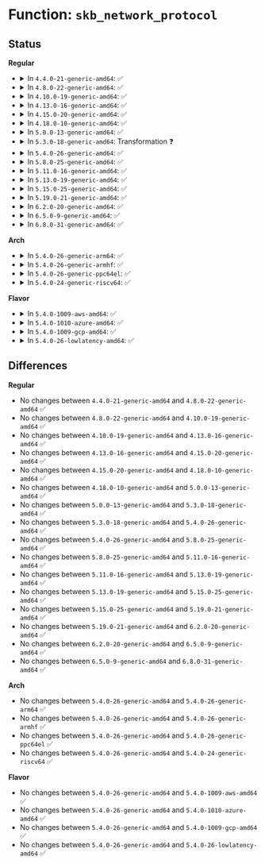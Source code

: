# Function: <code>skb_network_protocol</code>

## Status
<b>Regular</b>
<ul>
<li>
<details>
<summary>In <code>4.4.0-21-generic-amd64</code>: ✅</summary>

```c
__be16 skb_network_protocol(struct sk_buff * skb, int * depth)
```

```json
{
  "name": "skb_network_protocol",
  "collision_type": "Unique Global",
  "inline_type": "No",
  "funcs": [
    {
      "addr": 18446744071586299920,
      "name": "skb_network_protocol",
      "external": true,
      "loc": "net/core/dev.c:2473",
      "file": "net/core/dev.c",
      "inline": "seen, unknown",
      "caller_inline": [],
      "caller_func": [
        "net/core/skbuff.c:skb_segment",
        "net/core/dev.c:skb_mac_gso_segment",
        "net/core/dev.c:netif_skb_features"
      ]
    }
  ],
  "symbols": [
    {
      "addr": 18446744071586299920,
      "name": "skb_network_protocol",
      "section": ".text",
      "bind": "STB_GLOBAL",
      "size": 294
    }
  ]
}
```
</details>
</li>
<li>
<details>
<summary>In <code>4.8.0-22-generic-amd64</code>: ✅</summary>

```c
__be16 skb_network_protocol(struct sk_buff * skb, int * depth)
```

```json
{
  "name": "skb_network_protocol",
  "collision_type": "Unique Global",
  "inline_type": "No",
  "funcs": [
    {
      "addr": 18446744071586728112,
      "name": "skb_network_protocol",
      "external": true,
      "loc": "net/core/dev.c:2630",
      "file": "net/core/dev.c",
      "inline": "seen, unknown",
      "caller_inline": [],
      "caller_func": [
        "net/core/skbuff.c:skb_segment",
        "net/core/dev.c:netif_skb_features",
        "net/core/dev.c:skb_mac_gso_segment"
      ]
    }
  ],
  "symbols": [
    {
      "addr": 18446744071586728112,
      "name": "skb_network_protocol",
      "section": ".text",
      "bind": "STB_GLOBAL",
      "size": 294
    }
  ]
}
```
</details>
</li>
<li>
<details>
<summary>In <code>4.10.0-19-generic-amd64</code>: ✅</summary>

```c
__be16 skb_network_protocol(struct sk_buff * skb, int * depth)
```

```json
{
  "name": "skb_network_protocol",
  "collision_type": "Unique Global",
  "inline_type": "No",
  "funcs": [
    {
      "addr": 18446744071586914032,
      "name": "skb_network_protocol",
      "external": true,
      "loc": "net/core/dev.c:2627",
      "file": "net/core/dev.c",
      "inline": "seen, unknown",
      "caller_inline": [],
      "caller_func": [
        "net/core/skbuff.c:skb_segment",
        "net/core/dev.c:netif_skb_features",
        "net/core/dev.c:skb_mac_gso_segment"
      ]
    }
  ],
  "symbols": [
    {
      "addr": 18446744071586914032,
      "name": "skb_network_protocol",
      "section": ".text",
      "bind": "STB_GLOBAL",
      "size": 285
    }
  ]
}
```
</details>
</li>
<li>
<details>
<summary>In <code>4.13.0-16-generic-amd64</code>: ✅</summary>

```c
__be16 skb_network_protocol(struct sk_buff * skb, int * depth)
```

```json
{
  "name": "skb_network_protocol",
  "collision_type": "Unique Global",
  "inline_type": "No",
  "funcs": [
    {
      "addr": 18446744071587034832,
      "name": "skb_network_protocol",
      "external": true,
      "loc": "net/core/dev.c:2684",
      "file": "net/core/dev.c",
      "inline": "seen, unknown",
      "caller_inline": [],
      "caller_func": [
        "net/core/skbuff.c:skb_segment",
        "net/core/dev.c:netif_skb_features",
        "net/core/dev.c:skb_mac_gso_segment"
      ]
    }
  ],
  "symbols": [
    {
      "addr": 18446744071587034832,
      "name": "skb_network_protocol",
      "section": ".text",
      "bind": "STB_GLOBAL",
      "size": 275
    }
  ]
}
```
</details>
</li>
<li>
<details>
<summary>In <code>4.15.0-20-generic-amd64</code>: ✅</summary>

```c
__be16 skb_network_protocol(struct sk_buff * skb, int * depth)
```

```json
{
  "name": "skb_network_protocol",
  "collision_type": "Unique Global",
  "inline_type": "No",
  "funcs": [
    {
      "addr": 18446744071587532816,
      "name": "skb_network_protocol",
      "external": true,
      "loc": "net/core/dev.c:2711",
      "file": "net/core/dev.c",
      "inline": "seen, unknown",
      "caller_inline": [],
      "caller_func": [
        "net/core/skbuff.c:skb_segment",
        "net/core/dev.c:netif_skb_features",
        "net/core/dev.c:skb_mac_gso_segment"
      ]
    }
  ],
  "symbols": [
    {
      "addr": 18446744071587532816,
      "name": "skb_network_protocol",
      "section": ".text",
      "bind": "STB_GLOBAL",
      "size": 265
    }
  ]
}
```
</details>
</li>
<li>
<details>
<summary>In <code>4.18.0-10-generic-amd64</code>: ✅</summary>

```c
__be16 skb_network_protocol(struct sk_buff * skb, int * depth)
```

```json
{
  "name": "skb_network_protocol",
  "collision_type": "Unique Global",
  "inline_type": "No",
  "funcs": [
    {
      "addr": 18446744071587835872,
      "name": "skb_network_protocol",
      "external": true,
      "loc": "net/core/dev.c:2753",
      "file": "net/core/dev.c",
      "inline": "seen, unknown",
      "caller_inline": [],
      "caller_func": [
        "net/core/skbuff.c:skb_segment",
        "net/core/dev.c:netif_skb_features",
        "net/core/dev.c:skb_mac_gso_segment"
      ]
    }
  ],
  "symbols": [
    {
      "addr": 18446744071587835872,
      "name": "skb_network_protocol",
      "section": ".text",
      "bind": "STB_GLOBAL",
      "size": 258
    }
  ]
}
```
</details>
</li>
<li>
<details>
<summary>In <code>5.0.0-13-generic-amd64</code>: ✅</summary>

```c
__be16 skb_network_protocol(struct sk_buff * skb, int * depth)
```

```json
{
  "name": "skb_network_protocol",
  "collision_type": "Unique Global",
  "inline_type": "No",
  "funcs": [
    {
      "addr": 18446744071587969616,
      "name": "skb_network_protocol",
      "external": true,
      "loc": "net/core/dev.c:2990",
      "file": "net/core/dev.c",
      "inline": "seen, unknown",
      "caller_inline": [],
      "caller_func": [
        "net/core/skbuff.c:skb_segment",
        "net/core/dev.c:netif_skb_features",
        "net/core/dev.c:skb_mac_gso_segment"
      ]
    }
  ],
  "symbols": [
    {
      "addr": 18446744071587969616,
      "name": "skb_network_protocol",
      "section": ".text",
      "bind": "STB_GLOBAL",
      "size": 243
    }
  ]
}
```
</details>
</li>
<li>
<details>
<summary>In <code>5.3.0-18-generic-amd64</code>: Transformation ❓</summary>

```c
__be16 skb_network_protocol(struct sk_buff * skb, int * depth)
```

```json
{
  "name": "skb_network_protocol",
  "collision_type": "Unique Global",
  "inline_type": "No",
  "funcs": [
    {
      "addr": 0,
      "name": "skb_network_protocol",
      "external": true,
      "loc": "net/core/dev.c:2998",
      "file": "net/core/dev.c",
      "inline": "seen, unknown",
      "caller_inline": [],
      "caller_func": [
        "net/core/skbuff.c:skb_segment",
        "net/core/dev.c:netif_skb_features",
        "net/core/dev.c:skb_mac_gso_segment"
      ]
    }
  ],
  "symbols": [
    {
      "addr": 18446744071588312033,
      "name": "skb_network_protocol.cold",
      "section": ".text",
      "bind": "STB_LOCAL",
      "size": 21
    },
    {
      "addr": 18446744071588283104,
      "name": "skb_network_protocol",
      "section": ".text",
      "bind": "STB_GLOBAL",
      "size": 249
    }
  ]
}
```
</details>
</li>
<li>
<details>
<summary>In <code>5.4.0-26-generic-amd64</code>: ✅</summary>

```c
__be16 skb_network_protocol(struct sk_buff * skb, int * depth)
```

```json
{
  "name": "skb_network_protocol",
  "collision_type": "Unique Global",
  "inline_type": "No",
  "funcs": [
    {
      "addr": 18446744071588488704,
      "name": "skb_network_protocol",
      "external": true,
      "loc": "net/core/dev.c:2916",
      "file": "net/core/dev.c",
      "inline": "seen, unknown",
      "caller_inline": [],
      "caller_func": [
        "net/core/skbuff.c:skb_segment",
        "net/core/dev.c:netif_skb_features",
        "net/core/dev.c:skb_mac_gso_segment"
      ]
    }
  ],
  "symbols": [
    {
      "addr": 18446744071588488704,
      "name": "skb_network_protocol",
      "section": ".text",
      "bind": "STB_GLOBAL",
      "size": 259
    }
  ]
}
```
</details>
</li>
<li>
<details>
<summary>In <code>5.8.0-25-generic-amd64</code>: ✅</summary>

```c
__be16 skb_network_protocol(struct sk_buff * skb, int * depth)
```

```json
{
  "name": "skb_network_protocol",
  "collision_type": "Unique Global",
  "inline_type": "No",
  "funcs": [
    {
      "addr": 18446744071589361056,
      "name": "skb_network_protocol",
      "external": true,
      "loc": "net/core/dev.c:3274",
      "file": "net/core/dev.c",
      "inline": "seen, unknown",
      "caller_inline": [],
      "caller_func": [
        "net/core/skbuff.c:skb_segment",
        "net/core/dev.c:harmonize_features",
        "net/core/dev.c:skb_mac_gso_segment"
      ]
    }
  ],
  "symbols": [
    {
      "addr": 18446744071589361056,
      "name": "skb_network_protocol",
      "section": ".text",
      "bind": "STB_GLOBAL",
      "size": 336
    }
  ]
}
```
</details>
</li>
<li>
<details>
<summary>In <code>5.11.0-16-generic-amd64</code>: ✅</summary>

```c
__be16 skb_network_protocol(struct sk_buff * skb, int * depth)
```

```json
{
  "name": "skb_network_protocol",
  "collision_type": "Unique Global",
  "inline_type": "No",
  "funcs": [
    {
      "addr": 18446744071589366816,
      "name": "skb_network_protocol",
      "external": true,
      "loc": "net/core/dev.c:3299",
      "file": "net/core/dev.c",
      "inline": "seen, unknown",
      "caller_inline": [],
      "caller_func": [
        "net/core/skbuff.c:skb_segment",
        "net/core/dev.c:harmonize_features",
        "net/core/dev.c:skb_mac_gso_segment"
      ]
    }
  ],
  "symbols": [
    {
      "addr": 18446744071589366816,
      "name": "skb_network_protocol",
      "section": ".text",
      "bind": "STB_GLOBAL",
      "size": 336
    }
  ]
}
```
</details>
</li>
<li>
<details>
<summary>In <code>5.13.0-19-generic-amd64</code>: ✅</summary>

```c
__be16 skb_network_protocol(struct sk_buff * skb, int * depth)
```

```json
{
  "name": "skb_network_protocol",
  "collision_type": "Unique Global",
  "inline_type": "No",
  "funcs": [
    {
      "addr": 18446744071589262784,
      "name": "skb_network_protocol",
      "external": true,
      "loc": "net/core/dev.c:3367",
      "file": "net/core/dev.c",
      "inline": "seen, unknown",
      "caller_inline": [],
      "caller_func": [
        "net/core/skbuff.c:skb_segment",
        "net/core/dev.c:netif_skb_features",
        "net/core/dev.c:skb_mac_gso_segment"
      ]
    }
  ],
  "symbols": [
    {
      "addr": 18446744071589262784,
      "name": "skb_network_protocol",
      "section": ".text",
      "bind": "STB_GLOBAL",
      "size": 322
    }
  ]
}
```
</details>
</li>
<li>
<details>
<summary>In <code>5.15.0-25-generic-amd64</code>: ✅</summary>

```c
__be16 skb_network_protocol(struct sk_buff * skb, int * depth)
```

```json
{
  "name": "skb_network_protocol",
  "collision_type": "Unique Global",
  "inline_type": "No",
  "funcs": [
    {
      "addr": 18446744071589988832,
      "name": "skb_network_protocol",
      "external": true,
      "loc": "net/core/dev.c:3294",
      "file": "net/core/dev.c",
      "inline": "seen, unknown",
      "caller_inline": [],
      "caller_func": [
        "net/core/skbuff.c:skb_segment",
        "net/core/dev.c:netif_skb_features",
        "net/core/dev.c:skb_mac_gso_segment"
      ]
    }
  ],
  "symbols": [
    {
      "addr": 18446744071589988832,
      "name": "skb_network_protocol",
      "section": ".text",
      "bind": "STB_GLOBAL",
      "size": 322
    }
  ]
}
```
</details>
</li>
<li>
<details>
<summary>In <code>5.19.0-21-generic-amd64</code>: ✅</summary>

```c
__be16 skb_network_protocol(struct sk_buff * skb, int * depth)
```

```json
{
  "name": "skb_network_protocol",
  "collision_type": "Unique Global",
  "inline_type": "No",
  "funcs": [
    {
      "addr": 18446744071591529040,
      "name": "skb_network_protocol",
      "external": true,
      "loc": "net/core/dev.c:3335",
      "file": "net/core/dev.c",
      "inline": "seen, unknown",
      "caller_inline": [],
      "caller_func": [
        "net/core/skbuff.c:skb_segment",
        "net/core/dev.c:netif_skb_features",
        "net/core/gro.c:skb_mac_gso_segment"
      ]
    }
  ],
  "symbols": [
    {
      "addr": 18446744071591529040,
      "name": "skb_network_protocol",
      "section": ".text",
      "bind": "STB_GLOBAL",
      "size": 344
    }
  ]
}
```
</details>
</li>
<li>
<details>
<summary>In <code>6.2.0-20-generic-amd64</code>: ✅</summary>

```c
__be16 skb_network_protocol(struct sk_buff * skb, int * depth)
```

```json
{
  "name": "skb_network_protocol",
  "collision_type": "Unique Global",
  "inline_type": "No",
  "funcs": [
    {
      "addr": 18446744071593302544,
      "name": "skb_network_protocol",
      "external": true,
      "loc": "net/core/dev.c:3322",
      "file": "net/core/dev.c",
      "inline": "seen, unknown",
      "caller_inline": [],
      "caller_func": [
        "net/core/skbuff.c:skb_segment",
        "net/core/dev.c:netif_skb_features",
        "net/core/gro.c:skb_mac_gso_segment"
      ]
    }
  ],
  "symbols": [
    {
      "addr": 18446744071593302544,
      "name": "skb_network_protocol",
      "section": ".text",
      "bind": "STB_GLOBAL",
      "size": 344
    }
  ]
}
```
</details>
</li>
<li>
<details>
<summary>In <code>6.5.0-9-generic-amd64</code>: ✅</summary>

```c
__be16 skb_network_protocol(struct sk_buff * skb, int * depth)
```

```json
{
  "name": "skb_network_protocol",
  "collision_type": "Unique Global",
  "inline_type": "No",
  "funcs": [
    {
      "addr": 18446744071593764144,
      "name": "skb_network_protocol",
      "external": true,
      "loc": "net/core/dev.c:3350",
      "file": "net/core/dev.c",
      "inline": "seen, unknown",
      "caller_inline": [],
      "caller_func": [
        "net/core/skbuff.c:skb_segment",
        "net/core/dev.c:netif_skb_features",
        "net/core/gso.c:skb_mac_gso_segment"
      ]
    }
  ],
  "symbols": [
    {
      "addr": 18446744071593764144,
      "name": "skb_network_protocol",
      "section": ".text",
      "bind": "STB_GLOBAL",
      "size": 423
    }
  ]
}
```
</details>
</li>
<li>
<details>
<summary>In <code>6.8.0-31-generic-amd64</code>: ✅</summary>

```c
__be16 skb_network_protocol(struct sk_buff * skb, int * depth)
```

```json
{
  "name": "skb_network_protocol",
  "collision_type": "Unique Global",
  "inline_type": "No",
  "funcs": [
    {
      "addr": 18446744071594543296,
      "name": "skb_network_protocol",
      "external": true,
      "loc": "net/core/dev.c:3357",
      "file": "net/core/dev.c",
      "inline": "seen, unknown",
      "caller_inline": [],
      "caller_func": [
        "net/core/skbuff.c:skb_segment",
        "net/core/dev.c:netif_skb_features",
        "net/core/gso.c:skb_mac_gso_segment"
      ]
    }
  ],
  "symbols": [
    {
      "addr": 18446744071594543296,
      "name": "skb_network_protocol",
      "section": ".text",
      "bind": "STB_GLOBAL",
      "size": 423
    }
  ]
}
```
</details>
</li>
</ul>
<b>Arch</b>
<ul>
<li>
<details>
<summary>In <code>5.4.0-26-generic-arm64</code>: ✅</summary>

```c
__be16 skb_network_protocol(struct sk_buff * skb, int * depth)
```

```json
{
  "name": "skb_network_protocol",
  "collision_type": "Unique Global",
  "inline_type": "No",
  "funcs": [
    {
      "addr": 18446603336502019648,
      "name": "skb_network_protocol",
      "external": true,
      "loc": "net/core/dev.c:2916",
      "file": "net/core/dev.c",
      "inline": "seen, unknown",
      "caller_inline": [],
      "caller_func": [
        "net/core/skbuff.c:skb_segment",
        "net/core/dev.c:netif_skb_features",
        "net/core/dev.c:skb_mac_gso_segment"
      ]
    }
  ],
  "symbols": [
    {
      "addr": 18446603336502019648,
      "name": "skb_network_protocol",
      "section": ".text",
      "bind": "STB_GLOBAL",
      "size": 308
    }
  ]
}
```
</details>
</li>
<li>
<details>
<summary>In <code>5.4.0-26-generic-armhf</code>: ✅</summary>

```c
__be16 skb_network_protocol(struct sk_buff * skb, int * depth)
```

```json
{
  "name": "skb_network_protocol",
  "collision_type": "Unique Global",
  "inline_type": "No",
  "funcs": [
    {
      "addr": 3234771320,
      "name": "skb_network_protocol",
      "external": true,
      "loc": "net/core/dev.c:2916",
      "file": "net/core/dev.c",
      "inline": "seen, unknown",
      "caller_inline": [],
      "caller_func": [
        "net/core/skbuff.c:skb_segment",
        "net/core/dev.c:netif_skb_features",
        "net/core/dev.c:skb_mac_gso_segment"
      ]
    }
  ],
  "symbols": [
    {
      "addr": 3234771320,
      "name": "skb_network_protocol",
      "section": ".text",
      "bind": "STB_GLOBAL",
      "size": 308
    }
  ]
}
```
</details>
</li>
<li>
<details>
<summary>In <code>5.4.0-26-generic-ppc64el</code>: ✅</summary>

```c
__be16 skb_network_protocol(struct sk_buff * skb, int * depth)
```

```json
{
  "name": "skb_network_protocol",
  "collision_type": "Unique Global",
  "inline_type": "No",
  "funcs": [
    {
      "addr": 13835058055295460384,
      "name": "skb_network_protocol",
      "external": true,
      "loc": "net/core/dev.c:2916",
      "file": "net/core/dev.c",
      "inline": "seen, unknown",
      "caller_inline": [],
      "caller_func": [
        "net/core/skbuff.c:skb_segment",
        "net/core/dev.c:netif_skb_features",
        "net/core/dev.c:skb_mac_gso_segment"
      ]
    }
  ],
  "symbols": [
    {
      "addr": 13835058055295460384,
      "name": "skb_network_protocol",
      "section": ".text",
      "bind": "STB_GLOBAL",
      "size": 524
    }
  ]
}
```
</details>
</li>
<li>
<details>
<summary>In <code>5.4.0-24-generic-riscv64</code>: ✅</summary>

```c
__be16 skb_network_protocol(struct sk_buff * skb, int * depth)
```

```json
{
  "name": "skb_network_protocol",
  "collision_type": "Unique Global",
  "inline_type": "No",
  "funcs": [
    {
      "addr": 18446743936278310370,
      "name": "skb_network_protocol",
      "external": true,
      "loc": "net/core/dev.c:2916",
      "file": "net/core/dev.c",
      "inline": "seen, unknown",
      "caller_inline": [],
      "caller_func": [
        "net/core/skbuff.c:skb_segment",
        "net/core/dev.c:netif_skb_features",
        "net/core/dev.c:skb_mac_gso_segment"
      ]
    }
  ],
  "symbols": [
    {
      "addr": 18446743936278310370,
      "name": "skb_network_protocol",
      "section": ".text",
      "bind": "STB_GLOBAL",
      "size": 274
    }
  ]
}
```
</details>
</li>
</ul>
<b>Flavor</b>
<ul>
<li>
<details>
<summary>In <code>5.4.0-1009-aws-amd64</code>: ✅</summary>

```c
__be16 skb_network_protocol(struct sk_buff * skb, int * depth)
```

```json
{
  "name": "skb_network_protocol",
  "collision_type": "Unique Global",
  "inline_type": "No",
  "funcs": [
    {
      "addr": 18446744071588095488,
      "name": "skb_network_protocol",
      "external": true,
      "loc": "net/core/dev.c:2916",
      "file": "net/core/dev.c",
      "inline": "seen, unknown",
      "caller_inline": [],
      "caller_func": [
        "net/core/skbuff.c:skb_segment",
        "net/core/dev.c:netif_skb_features",
        "net/core/dev.c:skb_mac_gso_segment"
      ]
    }
  ],
  "symbols": [
    {
      "addr": 18446744071588095488,
      "name": "skb_network_protocol",
      "section": ".text",
      "bind": "STB_GLOBAL",
      "size": 259
    }
  ]
}
```
</details>
</li>
<li>
<details>
<summary>In <code>5.4.0-1010-azure-amd64</code>: ✅</summary>

```c
__be16 skb_network_protocol(struct sk_buff * skb, int * depth)
```

```json
{
  "name": "skb_network_protocol",
  "collision_type": "Unique Global",
  "inline_type": "No",
  "funcs": [
    {
      "addr": 18446744071587808400,
      "name": "skb_network_protocol",
      "external": true,
      "loc": "net/core/dev.c:2916",
      "file": "net/core/dev.c",
      "inline": "seen, unknown",
      "caller_inline": [],
      "caller_func": [
        "net/core/skbuff.c:skb_segment",
        "net/core/dev.c:netif_skb_features",
        "net/core/dev.c:skb_mac_gso_segment"
      ]
    }
  ],
  "symbols": [
    {
      "addr": 18446744071587808400,
      "name": "skb_network_protocol",
      "section": ".text",
      "bind": "STB_GLOBAL",
      "size": 259
    }
  ]
}
```
</details>
</li>
<li>
<details>
<summary>In <code>5.4.0-1009-gcp-amd64</code>: ✅</summary>

```c
__be16 skb_network_protocol(struct sk_buff * skb, int * depth)
```

```json
{
  "name": "skb_network_protocol",
  "collision_type": "Unique Global",
  "inline_type": "No",
  "funcs": [
    {
      "addr": 18446744071588427264,
      "name": "skb_network_protocol",
      "external": true,
      "loc": "net/core/dev.c:2916",
      "file": "net/core/dev.c",
      "inline": "seen, unknown",
      "caller_inline": [],
      "caller_func": [
        "net/core/skbuff.c:skb_segment",
        "net/core/dev.c:netif_skb_features",
        "net/core/dev.c:skb_mac_gso_segment"
      ]
    }
  ],
  "symbols": [
    {
      "addr": 18446744071588427264,
      "name": "skb_network_protocol",
      "section": ".text",
      "bind": "STB_GLOBAL",
      "size": 259
    }
  ]
}
```
</details>
</li>
<li>
<details>
<summary>In <code>5.4.0-26-lowlatency-amd64</code>: ✅</summary>

```c
__be16 skb_network_protocol(struct sk_buff * skb, int * depth)
```

```json
{
  "name": "skb_network_protocol",
  "collision_type": "Unique Global",
  "inline_type": "No",
  "funcs": [
    {
      "addr": 18446744071588563536,
      "name": "skb_network_protocol",
      "external": true,
      "loc": "net/core/dev.c:2916",
      "file": "net/core/dev.c",
      "inline": "seen, unknown",
      "caller_inline": [],
      "caller_func": [
        "net/core/skbuff.c:skb_segment",
        "net/core/dev.c:netif_skb_features",
        "net/core/dev.c:skb_mac_gso_segment"
      ]
    }
  ],
  "symbols": [
    {
      "addr": 18446744071588563536,
      "name": "skb_network_protocol",
      "section": ".text",
      "bind": "STB_GLOBAL",
      "size": 259
    }
  ]
}
```
</details>
</li>
</ul>

## Differences
<b>Regular</b>
<ul>
<li>
No changes between <code>4.4.0-21-generic-amd64</code> and <code>4.8.0-22-generic-amd64</code> ✅
</li>
<li>
No changes between <code>4.8.0-22-generic-amd64</code> and <code>4.10.0-19-generic-amd64</code> ✅
</li>
<li>
No changes between <code>4.10.0-19-generic-amd64</code> and <code>4.13.0-16-generic-amd64</code> ✅
</li>
<li>
No changes between <code>4.13.0-16-generic-amd64</code> and <code>4.15.0-20-generic-amd64</code> ✅
</li>
<li>
No changes between <code>4.15.0-20-generic-amd64</code> and <code>4.18.0-10-generic-amd64</code> ✅
</li>
<li>
No changes between <code>4.18.0-10-generic-amd64</code> and <code>5.0.0-13-generic-amd64</code> ✅
</li>
<li>
No changes between <code>5.0.0-13-generic-amd64</code> and <code>5.3.0-18-generic-amd64</code> ✅
</li>
<li>
No changes between <code>5.3.0-18-generic-amd64</code> and <code>5.4.0-26-generic-amd64</code> ✅
</li>
<li>
No changes between <code>5.4.0-26-generic-amd64</code> and <code>5.8.0-25-generic-amd64</code> ✅
</li>
<li>
No changes between <code>5.8.0-25-generic-amd64</code> and <code>5.11.0-16-generic-amd64</code> ✅
</li>
<li>
No changes between <code>5.11.0-16-generic-amd64</code> and <code>5.13.0-19-generic-amd64</code> ✅
</li>
<li>
No changes between <code>5.13.0-19-generic-amd64</code> and <code>5.15.0-25-generic-amd64</code> ✅
</li>
<li>
No changes between <code>5.15.0-25-generic-amd64</code> and <code>5.19.0-21-generic-amd64</code> ✅
</li>
<li>
No changes between <code>5.19.0-21-generic-amd64</code> and <code>6.2.0-20-generic-amd64</code> ✅
</li>
<li>
No changes between <code>6.2.0-20-generic-amd64</code> and <code>6.5.0-9-generic-amd64</code> ✅
</li>
<li>
No changes between <code>6.5.0-9-generic-amd64</code> and <code>6.8.0-31-generic-amd64</code> ✅
</li>
</ul>
<b>Arch</b>
<ul>
<li>
No changes between <code>5.4.0-26-generic-amd64</code> and <code>5.4.0-26-generic-arm64</code> ✅
</li>
<li>
No changes between <code>5.4.0-26-generic-amd64</code> and <code>5.4.0-26-generic-armhf</code> ✅
</li>
<li>
No changes between <code>5.4.0-26-generic-amd64</code> and <code>5.4.0-26-generic-ppc64el</code> ✅
</li>
<li>
No changes between <code>5.4.0-26-generic-amd64</code> and <code>5.4.0-24-generic-riscv64</code> ✅
</li>
</ul>
<b>Flavor</b>
<ul>
<li>
No changes between <code>5.4.0-26-generic-amd64</code> and <code>5.4.0-1009-aws-amd64</code> ✅
</li>
<li>
No changes between <code>5.4.0-26-generic-amd64</code> and <code>5.4.0-1010-azure-amd64</code> ✅
</li>
<li>
No changes between <code>5.4.0-26-generic-amd64</code> and <code>5.4.0-1009-gcp-amd64</code> ✅
</li>
<li>
No changes between <code>5.4.0-26-generic-amd64</code> and <code>5.4.0-26-lowlatency-amd64</code> ✅
</li>
</ul>

